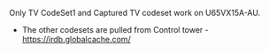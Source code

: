 Only TV CodeSet1 and Captured TV codeset work on U65VX15A-AU. 
- The other codesets are pulled from Control tower - https://irdb.globalcache.com/
